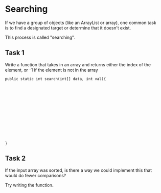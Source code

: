 # Searching

If we have a group of objects (like an ArrayList or
array), one common task is to find a designated target
or determine that it doesn't exist.

This process is called "searching". 

## Task 1
Write a function that takes in an array and returns
either the index of the element, or -1 if the element
is not in the array
```
public static int search(int[] data, int val){














}
```

## Task 2

If the input array was sorted, is there a way
we could implement this that would do fewer comparisons?

Try writing the function.

